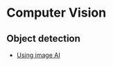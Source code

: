 # Computer Vision

## Object detection
* [Using image AI](data_science/computer_vision/object_detction_using_image_AI.ipynb)